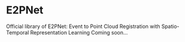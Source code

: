 # E2PNet
Official library of E2PNet: Event to Point Cloud Registration with Spatio-Temporal Representation Learning
Coming soon...
